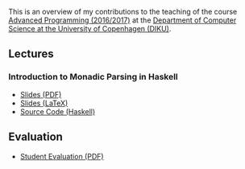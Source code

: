 This is an overview of my contributions to the teaching of the course
[Advanced Programming
(2016/2017)](https://kurser.ku.dk/archive/2016-2017/course/NDAA09013U)
at the [Department of Computer Science at the University of Copenhagen
(DIKU)](https://di.ku.dk/).

## Lectures

### Introduction to Monadic Parsing in Haskell

  * [Slides (PDF)](lectures/monadic-parsing-intro/slides/output/monadic-parsing-intro.pdf)
  * [Slides (LaTeX)](lectures/monadic-parsing-intro/slides/)
  * [Source Code (Haskell)](lectures/monadic-parsing-intro/src/)

## Evaluation

  * [Student Evaluation (PDF)](student-evaluation.pdf)
